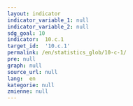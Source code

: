 ```yaml
---
layout: indicator
indicator_variable_1: null
indicator_variable_2: null
sdg_goal: 10
indicator:  10.c.1
target_id:  '10.c.1'
permalink: /en/statistics_glob/10-c-1/
pre: null
graph: null
source_url: null
lang:  en
kategorie: null
zmienne: null
---
```


